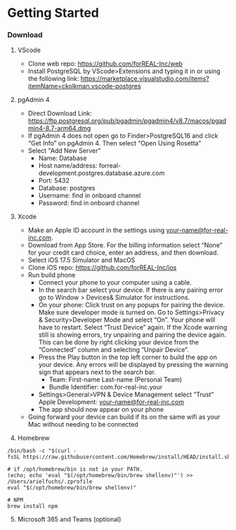 # Getting Started
### Download
1. VScode
    - Clone web repo: https://github.com/forREAL-Inc/web
    - Install PostgreSQL by VScode>Extensions and typing it in or using the following link: https://marketplace.visualstudio.com/items?itemName=ckolkman.vscode-postgres
2. pgAdmin 4
    - Direct Download Link: https://ftp.postgresql.org/pub/pgadmin/pgadmin4/v8.7/macos/pgadmin4-8.7-arm64.dmg 
    - If pgAdmin 4 does not open go to Finder>PostgreSQL16 and click “Get Info” on pgAdmin 4. Then select “Open Using Rosetta”
    - Select "Add New Server" 
        * Name: Database
        * Host name/address: forreal-development.postgres.database.azure.com 
        * Port: 5432
        * Database: postgres
        * Username: find in onboard channel
        * Password: find in onboard channel
3. Xcode
    - Make an Apple ID account in the settings using your-name@for-real-inc.com. 
    - Download from App Store. For the billing information select “None” for your credit card choice, enter an address, and then download.
    - Select iOS 17.5 Simulator and MacOS
    - Clone iOS repo: https://github.com/forREAL-Inc/ios
    - Run build phone
        - Connect your phone to your computer using a cable. 
        - In the search bar select your device. If there is any pairing error go to Window > Devices& Simulator for instructions.
        - On your phone: Click trust on any popups for pairing the device. Make sure developer mode is turned on. Go to Settings>Privacy & Security>Developer Mode and select “On”. Your phone will have to restart. Select “Trust Device” again. If the Xcode warning still is showing errors, try unpairing and pairing the device again. This can be done by right clicking your device from the “Connected” column and selecting “Unpair Device”.
        - Press the Play button in the top left corner to build the app on your device. Any errors will be displayed by pressing the warning sign that appears next to the search bar. 
            * Team: First-name Last-name (Personal Team)
            * Bundle Identifier: com.for-real-inc.your
        - Settings>General>VPN & Device Management select “Trust” Apple Development: your-name@for-real-inc.com
        - The app should now appear on your phone
    - Going forward your device can build if its on the same wifi as your Mac without needing to be connected
 
4. Homebrew
  ```
  /bin/bash -c "$(curl -fsSL https://raw.githubusercontent.com/Homebrew/install/HEAD/install.sh)"

  # if /opt/homebrew/bin is not in your PATH.
  (echo; echo 'eval "$(/opt/homebrew/bin/brew shellenv)"') >> /Users/arielfuchs/.zprofile
  eval "$(/opt/homebrew/bin/brew shellenv)"

  # NPM
  brew install npm
  ```
5. Microsoft 365 and Teams (optional)

